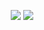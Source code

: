 <p align="center">
  <img src="https://github-readme-stats.vercel.app/api?username=daveflanagan52&count_private=true&hide_border=true&hide_title=true&hide_rank=true&show_icons=true" />
  <img src="https://github-readme-stats.vercel.app/api/top-langs/?username=daveflanagan52&layout=compact&hide_border=true" />
</p>
